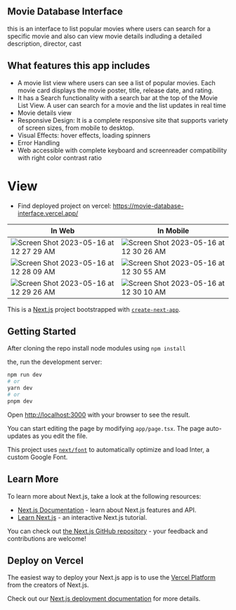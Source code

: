 ## Movie Database Interface

this is an interface to list popular movies where users can search for a specific movie and also can view movie details indluding a detailed description,
director, cast

## What features this app includes

- A movie list view where users can see a list of popular movies. Each
movie card displays the movie poster, title, release date, and rating.
- It has a Search functionality with a search bar at the top of the Movie List View. A user can search for a movie and the list updates in real time
- Movie details view 
- Responsive Design: It is a complete responsive site that supports variety of screen
sizes, from mobile to desktop.
- Visual Effects: hover effects, loading spinners 
- Error Handling
- Web accessible with complete keyboard and screenreader compatibility with right color contrast ratio 

# View  
- Find deployed project on vercel: https://movie-database-interface.vercel.app/

| In Web | In Mobile |
| ------------- | ------------- |
| ![Screen Shot 2023-05-16 at 12 27 29 AM](https://github.com/yogirajzala369/Movie-Database-Interface/assets/111154494/1b75ba81-48c6-4ef8-8d04-e00419135b3e)  | ![Screen Shot 2023-05-16 at 12 30 26 AM](https://github.com/yogirajzala369/Movie-Database-Interface/assets/111154494/e3de578a-8301-4a03-b51b-b4410d18512d)  |
| ![Screen Shot 2023-05-16 at 12 28 09 AM](https://github.com/yogirajzala369/Movie-Database-Interface/assets/111154494/4832e4d6-883f-4753-8c1a-7b6eae045572)  | ![Screen Shot 2023-05-16 at 12 30 55 AM](https://github.com/yogirajzala369/Movie-Database-Interface/assets/111154494/8d1be42a-35d9-4a4f-8c1e-bb77d3835b4e)  |
| ![Screen Shot 2023-05-16 at 12 29 26 AM](https://github.com/yogirajzala369/Movie-Database-Interface/assets/111154494/da7a2aac-00e8-443e-aacf-3c1ffc879a3d)  | ![Screen Shot 2023-05-16 at 12 30 10 AM](https://github.com/yogirajzala369/Movie-Database-Interface/assets/111154494/64a73dac-dbc9-478d-83a9-a069263bb482)  |








This is a [Next.js](https://nextjs.org/) project bootstrapped with [`create-next-app`](https://github.com/vercel/next.js/tree/canary/packages/create-next-app).

## Getting Started

After cloning the repo install node modules using `npm install`

the, run the development server:

```bash
npm run dev
# or
yarn dev
# or
pnpm dev
```

Open [http://localhost:3000](http://localhost:3000) with your browser to see the result.

You can start editing the page by modifying `app/page.tsx`. The page auto-updates as you edit the file.

This project uses [`next/font`](https://nextjs.org/docs/basic-features/font-optimization) to automatically optimize and load Inter, a custom Google Font.

## Learn More

To learn more about Next.js, take a look at the following resources:

- [Next.js Documentation](https://nextjs.org/docs) - learn about Next.js features and API.
- [Learn Next.js](https://nextjs.org/learn) - an interactive Next.js tutorial.

You can check out [the Next.js GitHub repository](https://github.com/vercel/next.js/) - your feedback and contributions are welcome!

## Deploy on Vercel

The easiest way to deploy your Next.js app is to use the [Vercel Platform](https://vercel.com/new?utm_medium=default-template&filter=next.js&utm_source=create-next-app&utm_campaign=create-next-app-readme) from the creators of Next.js.

Check out our [Next.js deployment documentation](https://nextjs.org/docs/deployment) for more details.

